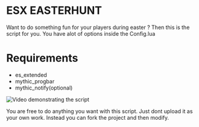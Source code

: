 # ESX EASTERHUNT
Want to do something fun for your players during easter ?
Then this is the script for you. You have alot of options inside the Config.lua

# Requirements
- es_extended
- mythic_progbar
- mythic_notify(optional)

![Video demonstrating the script](https://streamable.com/734jn5)

You are free to do anything you want with this script. Just dont upload it as your own work.
Instead you can fork the project and then modify.
